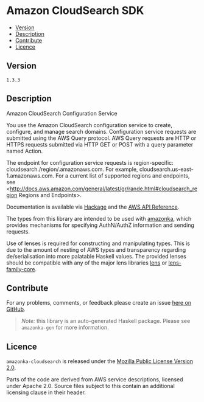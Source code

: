# Amazon CloudSearch SDK

* [Version](#version)
* [Description](#description)
* [Contribute](#contribute)
* [Licence](#licence)


## Version

`1.3.3`


## Description

Amazon CloudSearch Configuration Service

You use the Amazon CloudSearch configuration service to create,
configure, and manage search domains. Configuration service requests are
submitted using the AWS Query protocol. AWS Query requests are HTTP or
HTTPS requests submitted via HTTP GET or POST with a query parameter
named Action.

The endpoint for configuration service requests is region-specific:
cloudsearch./region/.amazonaws.com. For example,
cloudsearch.us-east-1.amazonaws.com. For a current list of supported
regions and endpoints, see
<http://docs.aws.amazon.com/general/latest/gr/rande.html#cloudsearch_region Regions and Endpoints>.

Documentation is available via [Hackage](http://hackage.haskell.org/package/amazonka-cloudsearch)
and the [AWS API Reference](http://docs.aws.amazon.com/cloudsearch/latest/developerguide/what-is-cloudsearch.html).

The types from this library are intended to be used with [amazonka](http://hackage.haskell.org/package/amazonka),
which provides mechanisms for specifying AuthN/AuthZ information and sending requests.

Use of lenses is required for constructing and manipulating types.
This is due to the amount of nesting of AWS types and transparency regarding
de/serialisation into more palatable Haskell values.
The provided lenses should be compatible with any of the major lens libraries
[lens](http://hackage.haskell.org/package/lens) or [lens-family-core](http://hackage.haskell.org/package/lens-family-core).

## Contribute

For any problems, comments, or feedback please create an issue [here on GitHub](https://github.com/brendanhay/amazonka/issues).

> _Note:_ this library is an auto-generated Haskell package. Please see `amazonka-gen` for more information.


## Licence

`amazonka-cloudsearch` is released under the [Mozilla Public License Version 2.0](http://www.mozilla.org/MPL/).

Parts of the code are derived from AWS service descriptions, licensed under Apache 2.0.
Source files subject to this contain an additional licensing clause in their header.
